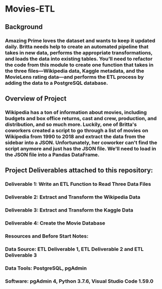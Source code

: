 # Movies-ETL
## Background
### Amazing Prime loves the dataset and wants to keep it updated daily. Britta needs help to create an automated pipeline that takes in new data, performs the appropriate transformations, and loads the data into existing tables. You’ll need to refactor the code from this module to create one function that takes in the three files—Wikipedia data, Kaggle metadata, and the MovieLens rating data—and performs the ETL process by adding the data to a PostgreSQL database.

## Overview of Project
### Wikipedia has a ton of information about movies, including budgets and box office returns, cast and crew, production, and distribution, and so much more. Luckily, one of Britta's coworkers created a script to go through a list of movies on Wikipedia from 1990 to 2018 and extract the data from the sidebar into a JSON. Unfortunately, her coworker can't find the script anymore and just has the JSON file. We'll need to load in the JSON file into a Pandas DataFrame.

## Project Deliverables attached to this repository:
### Deliverable 1: Write an ETL Function to Read Three Data Files
### Deliverable 2: Extract and Transform the Wikipedia Data
### Deliverable 3: Extract and Transform the Kaggle Data
### Deliverable 4: Create the Movie Database
### Resources and Before Start Notes:
### Data Source: ETL Deliverable 1, ETL Deliverable 2 and ETL Deliverable 3
### Data Tools: PostgreSQL, pgAdmin
### Software: pgAdmin 4, Python 3.7.6, Visual Studio Code 1.59.0

